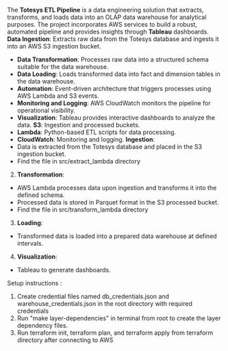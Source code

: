 The **Totesys ETL Pipeline** is a data engineering solution that extracts, transforms, and loads data into an OLAP data warehouse for analytical purposes. The project incorporates AWS services to build a robust, automated pipeline and provides insights through **Tableau** dashboards.
**Data Ingestion**: Extracts raw data from the Totesys database and ingests it into an AWS S3 ingestion bucket.
- **Data Transformation**: Processes raw data into a structured schema suitable for the data warehouse.
- **Data Loading**: Loads transformed data into fact and dimension tables in the data warehouse.
- **Automation**: Event-driven architecture that triggers processes using AWS Lambda and S3 events.
- **Monitoring and Logging**: AWS CloudWatch monitors the pipeline for operational visibility.
- **Visualization**: Tableau provides interactive dashboards to analyze the data.
**S3**: Ingestion and processed buckets.
- **Lambda**: Python-based ETL scripts for data processing.
- **CloudWatch**: Monitoring and logging.
**Ingestion**:
- Data is extracted from the Totesys database and placed in the S3 ingestion bucket.
- Find the file in src/extract_lambda directory
2. **Transformation**:
- AWS Lambda processes data upon ingestion and transforms it into the defined schema.
- Processed data is stored in Parquet format in the S3 processed bucket.
- Find the file in src/transform_lambda directory
3. **Loading**:
- Transformed data is loaded into a prepared data warehouse at defined intervals.
4. **Visualization**:
- Tableau to generate dashboards.

Setup instructions :
1. Create credential files named db_credentials.json and warehouse_credentials.json in the root directory with required credentials
2. Run "make layer-dependencies" in terminal from root to create the layer dependency files.
3. Run terraform init, terraform plan, and terraform apply from terraform directory after connecting to AWS





